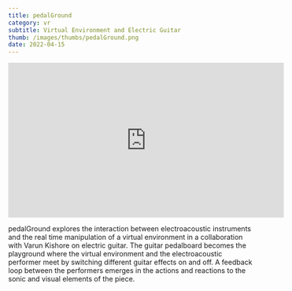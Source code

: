 ```yaml
---
title: pedalGround
category: vr
subtitle: Virtual Environment and Electric Guitar
thumb: /images/thumbs/pedalGround.png
date: 2022-04-15
---
```


<iframe width="560" height="315" src="https://www.youtube.com/embed/y6hexbgoZ7A" title="YouTube video player" frameborder="0" allow="accelerometer; autoplay; clipboard-write; encrypted-media; gyroscope; picture-in-picture" allowfullscreen></iframe>

pedalGround explores the interaction between electroacoustic instruments and the real time manipulation of a virtual environment in a collaboration with Varun Kishore on electric guitar. The guitar pedalboard becomes the playground where the virtual environment and the electroacoustic performer meet by switching different guitar effects on and off. A feedback loop between the performers emerges in the actions and reactions to the sonic and visual elements of the piece.
